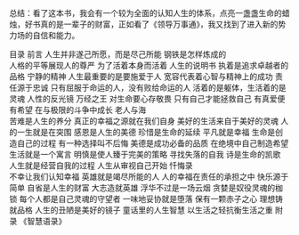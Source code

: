 
总结：看了这本书，我会有一个较为全面的认知人生的体系，点亮一盏盏生命的蜡烛，好书真的是一辈子的财富，正如看了《领导万事通》，我又找到了进入新的势力场的自信和能力。  

目录
前言
人生并非遂己所愿，而是尽己所能  钢铁是怎样炼成的  
人格的平等展现人的尊严
为了活着本身而活着
人生的说明书
执着是追求卓越者的品格
宁静的精神
人生最重要的是要施爱于人
宽容代表着心智与精神上的成功
责任源于忠诚
只有屈服于命运的人，没有败给命运的人
活着的是躯体，生活着的是灵魂
人性的反光镜
万经之王
对生命要心存敬畏
只有自己才能拯救自己
有真爱便有希望
在与极限的斗争中成长   老人与海   
苦难是人生的养分
真正的幸福之源就在我们自身
美好的生活来自于美好的灵魂
人的一生就是在突围
感恩是人生的美德
珍惜是生命的延续
平凡就是幸福
生命是创造自己的过程
有一种选择叫不后悔
美德是成功必备的品质
在绝境中自己制造希望
生活就是一个寓言
明慎是使人臻于完美的策略
寻找失落的自我
诗是生命的凯歌
人生就是经营自我的过程
人生从审视自己开始    忏悔录   
不幸让我们认知幸福
英雄就是竭尽所能的人
人的幸福在责任的承担之中
快乐源于简单
自省是人生的财富
大志造就英雄
浮华不过是一场云烟
贪婪是奴役灵魂的枷锁
每个人都是自己灵魂的守望者
一味地妥协就是堕落
保有一颗赤子之心
理想铸就品格
人生的丑陋是美好的镜子
童话里的人生智慧
以生活之轻抗衡生活之重
附录 《智慧语录》
